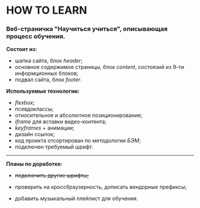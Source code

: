 # HOW TO LEARN

### Веб-страничка "Научиться учиться", описывающая процесс обучения.

**Состоит из:**

- шапка сайта, блок _header_;
- основное содержимое страницы, блок _content_, состоязий из 9-ти информционных блоков;
- подвал сайта, блок _footer_.

**Используемые технологии:**

- _flexbox_;
- псевдоклассы;
- относительное и абсолютное позиционирование;
- _iframe_ для вставки видео-контента;
- _keyframes_ + анимации;
- дизайн ссылок;
- код проекта отсортирован по _методологии БЭМ_;
- подключен требуемый шрифт.

---

**Планы по доработке:**

- ~~подключить другие шрифты;~~

- проверить на кроссбраузерность, дописать вендорные префиксы;
- добавить музыкальный плейлист для обучения.
